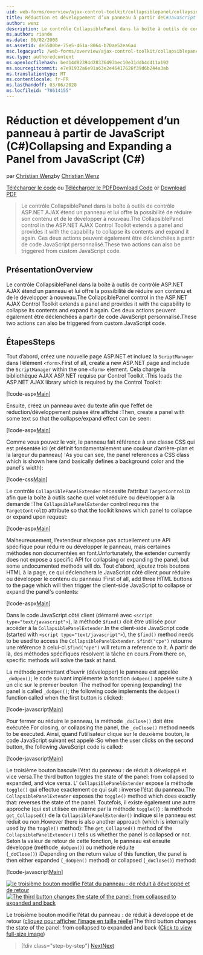```yaml
---
uid: web-forms/overview/ajax-control-toolkit/collapsiblepanel/collapsing-and-expanding-a-panel-from-javascript-cs
title: Réduction et développement d’un panneau à partir deC#JavaScript () | Microsoft Docs
author: wenz
description: Le contrôle CollapsiblePanel dans la boîte à outils de contrôle ASP.NET AJAX étend un panneau et lui offre la possibilité de réduire son contenu et de le développer...
ms.author: riande
ms.date: 06/02/2008
ms.assetid: de5500be-75e5-461a-8064-b70ae52ea6a4
msc.legacyurl: /web-forms/overview/ajax-control-toolkit/collapsiblepanel/collapsing-and-expanding-a-panel-from-javascript-cs
msc.type: authoredcontent
ms.openlocfilehash: bed14d82394d28336493bec10e31ddb4d411a192
ms.sourcegitcommit: e7e91932a6e91a63e2e46417626f39d6b244a3ab
ms.translationtype: MT
ms.contentlocale: fr-FR
ms.lasthandoff: 03/06/2020
ms.locfileid: "78614155"
---
```

# <a name="collapsing-and-expanding-a-panel-from-javascript-c"></a><span data-ttu-id="90911-103">Réduction et développement d’un panneau à partir de JavaScript (C#)</span><span class="sxs-lookup"><span data-stu-id="90911-103">Collapsing and Expanding a Panel from JavaScript (C#)</span></span>

<span data-ttu-id="90911-104">par [Christian Wenz](https://github.com/wenz)</span><span class="sxs-lookup"><span data-stu-id="90911-104">by [Christian Wenz](https://github.com/wenz)</span></span>

<span data-ttu-id="90911-105">[Télécharger le code](https://download.microsoft.com/download/8/a/a/8aab3c3e-de6f-463f-805c-5fda567eef6e/CollapsiblePanel1.cs.zip) ou [Télécharger le PDF](https://download.microsoft.com/download/b/6/a/b6ae89ee-df69-4c87-9bfb-ad1eb2b23373/collapsiblepanel1CS.pdf)</span><span class="sxs-lookup"><span data-stu-id="90911-105">[Download Code](https://download.microsoft.com/download/8/a/a/8aab3c3e-de6f-463f-805c-5fda567eef6e/CollapsiblePanel1.cs.zip) or [Download PDF](https://download.microsoft.com/download/b/6/a/b6ae89ee-df69-4c87-9bfb-ad1eb2b23373/collapsiblepanel1CS.pdf)</span></span>

> <span data-ttu-id="90911-106">Le contrôle CollapsiblePanel dans la boîte à outils de contrôle ASP.NET AJAX étend un panneau et lui offre la possibilité de réduire son contenu et de le développer à nouveau.</span><span class="sxs-lookup"><span data-stu-id="90911-106">The CollapsiblePanel control in the ASP.NET AJAX Control Toolkit extends a panel and provides it with the capability to collapse its contents and expand it again.</span></span> <span data-ttu-id="90911-107">Ces deux actions peuvent également être déclenchées à partir de code JavaScript personnalisé.</span><span class="sxs-lookup"><span data-stu-id="90911-107">These two actions can also be triggered from custom JavaScript code.</span></span>

## <a name="overview"></a><span data-ttu-id="90911-108">Présentation</span><span class="sxs-lookup"><span data-stu-id="90911-108">Overview</span></span>

<span data-ttu-id="90911-109">Le contrôle CollapsiblePanel dans la boîte à outils de contrôle ASP.NET AJAX étend un panneau et lui offre la possibilité de réduire son contenu et de le développer à nouveau.</span><span class="sxs-lookup"><span data-stu-id="90911-109">The CollapsiblePanel control in the ASP.NET AJAX Control Toolkit extends a panel and provides it with the capability to collapse its contents and expand it again.</span></span> <span data-ttu-id="90911-110">Ces deux actions peuvent également être déclenchées à partir de code JavaScript personnalisé.</span><span class="sxs-lookup"><span data-stu-id="90911-110">These two actions can also be triggered from custom JavaScript code.</span></span>

## <a name="steps"></a><span data-ttu-id="90911-111">Étapes</span><span class="sxs-lookup"><span data-stu-id="90911-111">Steps</span></span>

<span data-ttu-id="90911-112">Tout d’abord, créez une nouvelle page ASP.NET et incluez la `ScriptManager` dans l’élément `<form>`.</span><span class="sxs-lookup"><span data-stu-id="90911-112">First of all, create a new ASP.NET page and include the `ScriptManager` within the one `<form>` element.</span></span> <span data-ttu-id="90911-113">Cela charge la bibliothèque AJAX ASP.NET requise par Control Toolkit :</span><span class="sxs-lookup"><span data-stu-id="90911-113">This loads the ASP.NET AJAX library which is required by the Control Toolkit:</span></span>

[!code-aspx[Main](collapsing-and-expanding-a-panel-from-javascript-cs/samples/sample1.aspx)]

<span data-ttu-id="90911-114">Ensuite, créez un panneau avec du texte afin que l’effet de réduction/développement puisse être affiché :</span><span class="sxs-lookup"><span data-stu-id="90911-114">Then, create a panel with some text so that the collapse/expand effect can be seen:</span></span>

[!code-aspx[Main](collapsing-and-expanding-a-panel-from-javascript-cs/samples/sample2.aspx)]

<span data-ttu-id="90911-115">Comme vous pouvez le voir, le panneau fait référence à une classe CSS qui est présentée ici (et définit fondamentalement une couleur d’arrière-plan et la largeur du panneau) :</span><span class="sxs-lookup"><span data-stu-id="90911-115">As you can see, the panel references a CSS class which is shown here (and basically defines a background color and the panel's width):</span></span>

[!code-css[Main](collapsing-and-expanding-a-panel-from-javascript-cs/samples/sample3.css)]

<span data-ttu-id="90911-116">Le contrôle `CollapsiblePanelExtender` nécessite l’attribut `TargetControlID` afin que la boîte à outils sache quel volet réduire ou développer à la demande :</span><span class="sxs-lookup"><span data-stu-id="90911-116">The `CollapsiblePanelExtender` control requires the `TargetControlID` attribute so that the toolkit knows which panel to collapse or expand upon request:</span></span>

[!code-aspx[Main](collapsing-and-expanding-a-panel-from-javascript-cs/samples/sample4.aspx)]

<span data-ttu-id="90911-117">Malheureusement, l’extendeur n’expose pas actuellement une API spécifique pour réduire ou développer le panneau, mais certaines méthodes non documentées en font.</span><span class="sxs-lookup"><span data-stu-id="90911-117">Unfortunately, the extender currently does not expose a specific API for collapsing or expanding the panel, but some undocumented methods will do.</span></span> <span data-ttu-id="90911-118">Tout d’abord, ajoutez trois boutons HTML à la page, ce qui déclenchera le JavaScript côté client pour réduire ou développer le contenu du panneau :</span><span class="sxs-lookup"><span data-stu-id="90911-118">First of all, add three HTML buttons to the page which will then trigger the client-side JavaScript to collapse or expand the panel's contents:</span></span>

[!code-aspx[Main](collapsing-and-expanding-a-panel-from-javascript-cs/samples/sample5.aspx)]

<span data-ttu-id="90911-119">Dans le code JavaScript côté client (démarré avec `<script type="text/javascript">`), la méthode `$find()` doit être utilisée pour accéder à la `CollapsiblePanelExtender`.</span><span class="sxs-lookup"><span data-stu-id="90911-119">In the client-side JavaScript code (started with `<script type="text/javascript">`), the `$find()` method needs to be used to access the `CollapsiblePanelExtender`.</span></span> <span data-ttu-id="90911-120">`$find("cpe")` retourne une référence à celui-ci.</span><span class="sxs-lookup"><span data-stu-id="90911-120">`$find("cpe")` will return a reference to it.</span></span> <span data-ttu-id="90911-121">À partir de là, des méthodes spécifiques résolvent la tâche en cours.</span><span class="sxs-lookup"><span data-stu-id="90911-121">From there on, specific methods will solve the task at hand.</span></span>

<span data-ttu-id="90911-122">La méthode permettant d’ouvrir (développer) le panneau est appelée `_doOpen()`; le code suivant implémente la fonction `doOpen()` appelée suite à un clic sur le premier bouton :</span><span class="sxs-lookup"><span data-stu-id="90911-122">The method for opening (expanding) the panel is called `_doOpen()`; the following code implements the `doOpen()` function called when the first button is clicked:</span></span>

[!code-javascript[Main](collapsing-and-expanding-a-panel-from-javascript-cs/samples/sample6.js)]

<span data-ttu-id="90911-123">Pour fermer ou réduire le panneau, la méthode `_doClose()` doit être exécutée.</span><span class="sxs-lookup"><span data-stu-id="90911-123">For closing, or collapsing the panel, the `_doClose()` method needs to be executed.</span></span> <span data-ttu-id="90911-124">Ainsi, quand l’utilisateur clique sur le deuxième bouton, le code JavaScript suivant est appelé :</span><span class="sxs-lookup"><span data-stu-id="90911-124">So when the user clicks on the second button, the following JavaScript code is called:</span></span>

[!code-javascript[Main](collapsing-and-expanding-a-panel-from-javascript-cs/samples/sample7.js)]

<span data-ttu-id="90911-125">Le troisième bouton bascule l’état du panneau : de réduit à développé et vice versa.</span><span class="sxs-lookup"><span data-stu-id="90911-125">The third button toggles the state of the panel: from collapsed to expanded, and vice versa.</span></span> <span data-ttu-id="90911-126">L' `CollapsiblePanelExtender` expose la méthode `toggle()` qui effectue exactement ce qui suit : inverse l’état du panneau.</span><span class="sxs-lookup"><span data-stu-id="90911-126">The `CollapsiblePanelExtender` exposes the `toggle()` method which does exactly that: reverses the state of the panel.</span></span> <span data-ttu-id="90911-127">Toutefois, il existe également une autre approche (qui est utilisée en interne par la méthode `toggle()`) : la méthode `get_Collapsed()` de la `CollapsiblePanelExtender()` indique si le panneau est réduit ou non.</span><span class="sxs-lookup"><span data-stu-id="90911-127">However there is also another approach (which is internally used by the `toggle()` method): The `get_Collapsed()` method of the `CollapsiblePanelExtender()` tells us whether the panel is collapsed or not.</span></span> <span data-ttu-id="90911-128">Selon la valeur de retour de cette fonction, le panneau est ensuite développé (méthode`_doOpen()`) ou méthode réduite (`_doClose()`) :</span><span class="sxs-lookup"><span data-stu-id="90911-128">Depending on the return value of this function, the panel is then either expanded (`_doOpen()` method) or collapsed (`_doClose()`) method:</span></span>

[!code-javascript[Main](collapsing-and-expanding-a-panel-from-javascript-cs/samples/sample8.js)]

<span data-ttu-id="90911-129">[![le troisième bouton modifie l’état du panneau : de réduit à développé et de retour](collapsing-and-expanding-a-panel-from-javascript-cs/_static/image2.png)](collapsing-and-expanding-a-panel-from-javascript-cs/_static/image1.png)</span><span class="sxs-lookup"><span data-stu-id="90911-129">[![The third button changes the state of the panel: from collapsed to expanded and back](collapsing-and-expanding-a-panel-from-javascript-cs/_static/image2.png)](collapsing-and-expanding-a-panel-from-javascript-cs/_static/image1.png)</span></span>

<span data-ttu-id="90911-130">Le troisième bouton modifie l’état du panneau : de réduit à développé et de retour ([cliquez pour afficher l’image en taille réelle](collapsing-and-expanding-a-panel-from-javascript-cs/_static/image3.png))</span><span class="sxs-lookup"><span data-stu-id="90911-130">The third button changes the state of the panel: from collapsed to expanded and back ([Click to view full-size image](collapsing-and-expanding-a-panel-from-javascript-cs/_static/image3.png))</span></span>

> [!div class="step-by-step"]
> [<span data-ttu-id="90911-131">Next</span><span class="sxs-lookup"><span data-stu-id="90911-131">Next</span></span>](collapsing-and-expanding-a-panel-from-javascript-vb.md)
